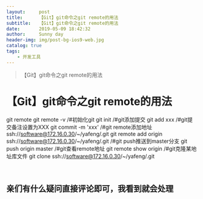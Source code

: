 ```yaml
---
layout:     post
title:      【Git】git命令之git remote的用法
subtitle:   【Git】git命令之git remote的用法
date:       2019-05-09 18:42:32
author:     Sunny day
header-img: img/post-bg-ios9-web.jpg
catalog: true
tags:
    - 开发工具
---
```


>【Git】git命令之git remote的用法

# 【Git】git命令之git remote的用法

git remote git remote -v /#初始化git git init /#git添加提交 git add xxx /#git提交备注设置为XXX git commit -m 'xxx' /#git remote添加地址ssh://software@172.16.0.30/~/yafeng/.git git remote add origin ssh://software@172.16.0.30/~/yafeng/.git /#git push推送到master分支 git push origin master /#git查看remote地址 git remote show origin /#git克隆某地址库文件 git clone ssh://software@172.16.0.30/~/yafeng/.git

 

## 亲们有什么疑问直接评论即可，我看到就会处理


